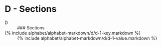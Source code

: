 <div data-role="collapsible" data-inset="false">
	<h1 class="cart-collapsible-div">D - Sections</h1>


<dl>

<dt class="alphabet-table-key-two">
<div markdown="1" >
D
</div>
</dt>
<dd class="alphabet-table-value">
<div markdown="1">
### Sections
</div>
</dd>

<dt>
<div markdown="1">
{% include alphabet/alphabet-markdown/d/d-1-key.markdown %}
</div>
</dt>
<dd>
<div markdown="1">
{% include alphabet/alphabet-markdown/d/d-1-value.markdown %}
</div>
</dd>

</dl>

</div>